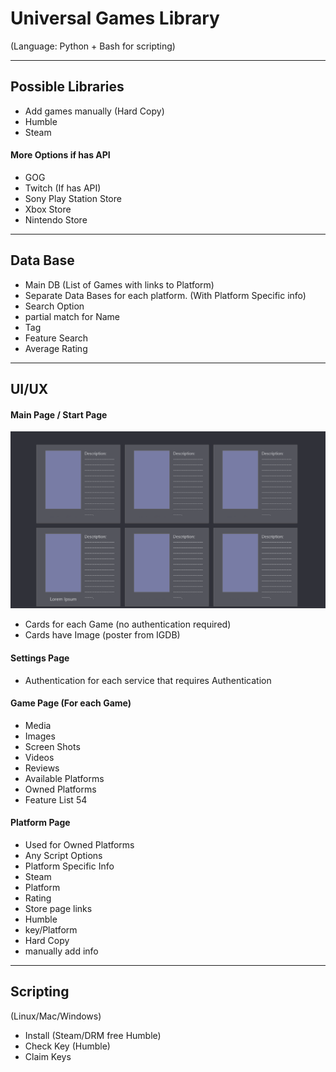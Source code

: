 # Universal Games Library
(Language: Python +
Bash for scripting)
___
## Possible Libraries
- Add games manually (Hard Copy)
- Humble
- Steam
#### More Options if has API
- GOG
- Twitch (If has API)
- Sony Play Station Store
- Xbox Store
- Nintendo Store
___
## Data Base
- Main DB (List of Games with links to Platform)
- Separate Data Bases for each platform. (With Platform Specific info)
- Search Option 
 - partial match for Name
 - Tag
 - Feature Search
 - Average Rating
___
## UI/UX
#### Main Page / Start Page
![Image of Main Page](https://raw.githubusercontent.com/Bia3/UniversalGamesLib/master/Artboards/Main%20Page.png)
- Cards for each Game (no authentication required)
- Cards have Image (poster from IGDB)
#### Settings Page
- Authentication for each service that requires Authentication
#### Game Page (For each Game)
- Media
 - Images
 - Screen Shots
 - Videos
- Reviews
- Available Platforms
- Owned Platforms
- Feature List 54 
#### Platform Page
- Used for Owned Platforms
- Any Script Options
- Platform Specific Info
 - Steam
  - Platform
  - Rating
  - Store page links
 - Humble
  - key/Platform
 - Hard Copy
  - manually add info
___
## Scripting
(Linux/Mac/Windows)
- Install (Steam/DRM free Humble)
- Check Key (Humble)
- Claim Keys
